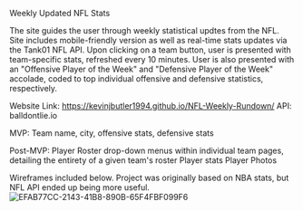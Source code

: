 Weekly Updated NFL Stats


The site guides the user through weekly statistical updtes from the NFL. Site includes mobile-friendly version as well as real-time stats updates via the Tank01 NFL API. Upon clicking on a team button, user is presented with team-specific stats, refreshed every 10 minutes. User is also presented with an "Offensive Player of the Week" and "Defensive Player of the Week" accolade, coded to top individual offensive and defensive statistics, respectively.

Website Link: https://kevinjbutler1994.github.io/NFL-Weekly-Rundown/
API: balldontlie.io

MVP: Team name, city, offensive stats, defensive stats

Post-MVP: Player Roster drop-down menus within individual team pages, detailing the entirety of a given team's roster Player stats Player Photos

Wireframes included below. Project was originally based on NBA stats, but NFL API ended up being more useful.![EFAB77CC-2143-41B8-890B-65F4FBF099F6](https://github.com/kevinjbutler1994/NFL-Weekly-Rundown/assets/155693757/451d0267-e063-4006-b5d7-ead251f6594a)
